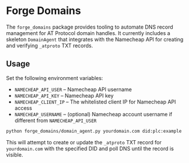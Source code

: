 # Forge Domains

The `forge_domains` package provides tooling to automate DNS record management for AT Protocol domain handles. It currently includes a skeleton `DomainAgent` that integrates with the Namecheap API for creating and verifying `_atproto` TXT records.

## Usage

Set the following environment variables:

- `NAMECHEAP_API_USER` – Namecheap API username
- `NAMECHEAP_API_KEY` – Namecheap API key
- `NAMECHEAP_CLIENT_IP` – The whitelisted client IP for Namecheap API access
- `NAMECHEAP_USERNAME` – (optional) Namecheap account username if different from `NAMECHEAP_API_USER`

```bash
python forge_domains/domain_agent.py yourdomain.com did:plc:example
```

This will attempt to create or update the `_atproto` TXT record for `yourdomain.com` with the specified DID and poll DNS until the record is visible.
